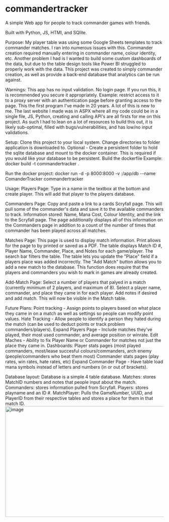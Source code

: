 # commandertracker
A simple Web app for people to track commander games with friends.

Built with Python, JS, HTMl, and SQlite.

Purpose: My player table was using some Google Sheets templates to track commander matches. I ran into numerous issues with this. Commander creation required manually entering in commander name, colour identity, etc. Another problem I had is I wanted to build some custom dashboards of the data, but due to the table design tools like Power BI struggled to properly work with the data. This project was created to simply commander creation, as well as provide a back-end database that analytics can be run against.

Warnings:
This app has no input validation. No login page. If you run this, it is recommended you secure it appropriately. Example: restrict access to it to a proxy server with an authentication page before granting access to the page.
This the first program I've made in 20 years. A lot of this is new to me. The last website I made was in ASPX where all my code could be in a single file, JS, Python, creating and calling API's are all firsts for me on this project. As such I had to lean on a lot of resources to build this out, it is likely sub-optimal, filled with bugs/vulnerabilities, and has low/no input validations.

Setup:
Clone this project to your local system.
Change directories to folder application is downloaded to.
Optional - Create a persistent folder to hold the sqlite database and mount to the docker container. This is required if you would like your database to be persistent.
Build the dockerfile
Example: 
docker build -t commandertracker .

Run the docker project:
docker run -d -p 8000:8000 -v <local-folder-path>:/app/db --name ComanderTracker commandertracker


Usage:
Players Page:
Type in a name in the textbox at the bottom and create player. This will add that player to the players database.

Commanders Page:
Copy and paste a link to a cards Scryfall page. This will pull some of the commander's data and save it to the available commanders to track.
Information stored: Name, Mana Cost, Colour Identity, and the link to the Scryfall page. 
The page additionally displays all of this information on the Commanders page in addition to a count of the number of times that commander has been played across all matches.

Matches Page:
This page is used to display match information. 
Print allows for the page to by printed or saved as a PDF.
The table displays Match ID #, Player Name, Commander, Place, and Notes for each game/player.
The search bar filters the table.
The table lets you update the "Place" field if a players place was added incorrectly.
The "Add Match" button allows you to add a new match to the database. This function does require that the players and commanders you wish to mark in games are already created.

Add-Match Page:
Select a number of players that palyed in a match (currently minimum of 2 players, and maximum of 8).
Select a player name, commander, and place they came in for each player. Add notes if desired and add match. This will now be visible in the Match table.

Future Plans:
Point tracking - Assign points to players based on what place they came in on a match as well as settings so people can modify point values.
Hate Tracking - Allow people to identify a person they hated during the match (can be used to deduct points or track problem commanders/players). 
Expand Players Page - Include matches they've played, their most used commander, and average position or winrate.
Edit Maches - Ability to fix Player Name or Commander for matches not just the place they came in.
Dashboards:
Player stats pages (most played commanders, most/lease succesful colours/commanders, arch enemy (people/commanders who beat them most)
Commander stats pages (play rates, win rates, hate rates, etc)
Expand Commander Page - Have table load mana symbols instead of letters and numbers (in or out of brackets). 


Database layout:
Database is a simple 4 table database. 
Matches: stores MatchID numbers and notes that people input about the match.
Commanders: stores information pulled from Scryfall.
Players: stores playname and an ID #.
MatchPlayer: Pulls the GameNumber, UUID, and PlayerID from their respective tables and stores a place for them in that match ID.
<img width="1279" height="351" alt="image" src="https://github.com/user-attachments/assets/456b0a6d-1c30-4e55-9997-6a6a5f24ce85" />


